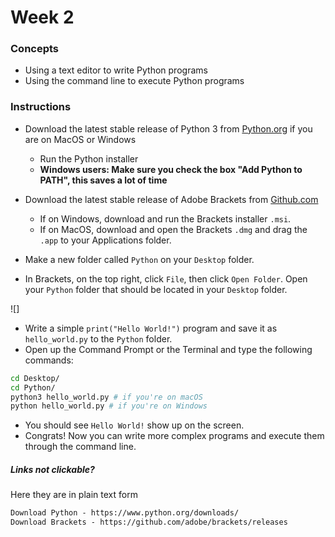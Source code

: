 # Week 2

### Concepts

* Using a text editor to write Python programs
* Using the command line to execute Python programs

### Instructions

* Download the latest stable release of Python 3 from [Python.org](https://www.python.org/downloads/) if you are on MacOS or Windows
    * Run the Python installer
    * **Windows users: Make sure you check the box "Add Python to PATH", this saves a lot of time**

* Download the latest stable release of Adobe Brackets from [Github.com](https://github.com/adobe/brackets/releases)
    * If on Windows, download and run the Brackets installer `.msi`.
    * If on MacOS, download and open the Brackets `.dmg` and drag the `.app` to your Applications folder.
* Make a new folder called `Python` on your `Desktop` folder.
* In Brackets, on the top right, click `File`, then click `Open Folder`. Open your `Python` folder that should be located in your `Desktop` folder.

![]
* Write a simple `print("Hello World!")` program and save it as `hello_world.py` to the `Python` folder.
* Open up the Command Prompt or the Terminal and type the following commands:
``` bash
cd Desktop/
cd Python/
python3 hello_world.py # if you're on macOS
python hello_world.py # if you're on Windows
```

* You should see `Hello World!` show up on the screen.
* Congrats! Now you can write more complex programs and execute them through the command line.

##### Links not clickable?
Here they are in plain text form

```html
Download Python - https://www.python.org/downloads/
Download Brackets - https://github.com/adobe/brackets/releases
```